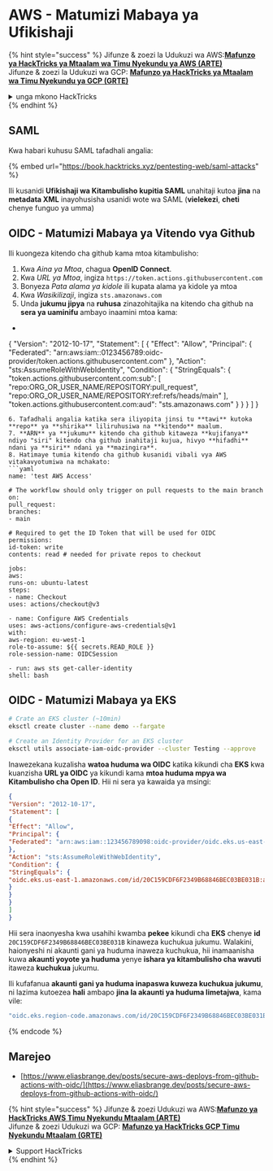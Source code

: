 # AWS - Matumizi Mabaya ya Ufikishaji

{% hint style="success" %}
Jifunze & zoezi la Udukuzi wa AWS:<img src="/.gitbook/assets/image.png" alt="" data-size="line">[**Mafunzo ya HackTricks ya Mtaalam wa Timu Nyekundu ya AWS (ARTE)**](https://training.hacktricks.xyz/courses/arte)<img src="/.gitbook/assets/image.png" alt="" data-size="line">\
Jifunze & zoezi la Udukuzi wa GCP: <img src="/.gitbook/assets/image (2).png" alt="" data-size="line">[**Mafunzo ya HackTricks ya Mtaalam wa Timu Nyekundu ya GCP (GRTE)**<img src="/.gitbook/assets/image (2).png" alt="" data-size="line">](https://training.hacktricks.xyz/courses/grte)

<details>

<summary>unga mkono HackTricks</summary>

* Angalia [**mpango wa michango**](https://github.com/sponsors/carlospolop)!
* **Jiunge na** 💬 [**kikundi cha Discord**](https://discord.gg/hRep4RUj7f) au kikundi cha [**telegram**](https://t.me/peass) au **tufuate** kwenye **Twitter** 🐦 [**@hacktricks\_live**](https://twitter.com/hacktricks\_live)**.**
* **Shiriki mbinu za udukuzi kwa kuwasilisha PRs kwa** [**HackTricks**](https://github.com/carlospolop/hacktricks) na [**HackTricks Cloud**](https://github.com/carlospolop/hacktricks-cloud) repos za github.

</details>
{% endhint %}

## SAML

Kwa habari kuhusu SAML tafadhali angalia:

{% embed url="https://book.hacktricks.xyz/pentesting-web/saml-attacks" %}

Ili kusanidi **Ufikishaji wa Kitambulisho kupitia SAML** unahitaji kutoa **jina** na **metadata XML** inayohusisha usanidi wote wa SAML (**vielekezi**, **cheti** chenye funguo ya umma)

## OIDC - Matumizi Mabaya ya Vitendo vya Github

Ili kuongeza kitendo cha github kama mtoa kitambulisho:

1. Kwa _Aina ya Mtoa_, chagua **OpenID Connect**.
2. Kwa _URL ya Mtoa_, ingiza `https://token.actions.githubusercontent.com`
3. Bonyeza _Pata alama ya kidole_ ili kupata alama ya kidole ya mtoa
4. Kwa _Wasikilizaji_, ingiza `sts.amazonaws.com`
5. Unda **jukumu jipya** na **ruhusa** zinazohitajika na kitendo cha github na **sera ya uaminifu** ambayo inaamini mtoa kama:
* ```json
{
"Version": "2012-10-17",
"Statement": [
{
"Effect": "Allow",
"Principal": {
"Federated": "arn:aws:iam::0123456789:oidc-provider/token.actions.githubusercontent.com"
},
"Action": "sts:AssumeRoleWithWebIdentity",
"Condition": {
"StringEquals": {
"token.actions.githubusercontent.com:sub": [
"repo:ORG_OR_USER_NAME/REPOSITORY:pull_request",
"repo:ORG_OR_USER_NAME/REPOSITORY:ref:refs/heads/main"
],
"token.actions.githubusercontent.com:aud": "sts.amazonaws.com"
}
}
}
]
}
```
6. Tafadhali angalia katika sera iliyopita jinsi tu **tawi** kutoka **repo** ya **shirika** liliruhusiwa na **kitendo** maalum.
7. **ARN** ya **jukumu** kitendo cha github kitaweza **kujifanya** ndiyo "siri" kitendo cha github inahitaji kujua, hivyo **hifadhi** ndani ya **siri** ndani ya **mazingira**.
8. Hatimaye tumia kitendo cha github kusanidi vibali vya AWS vitakavyotumiwa na mchakato:
```yaml
name: 'test AWS Access'

# The workflow should only trigger on pull requests to the main branch
on:
pull_request:
branches:
- main

# Required to get the ID Token that will be used for OIDC
permissions:
id-token: write
contents: read # needed for private repos to checkout

jobs:
aws:
runs-on: ubuntu-latest
steps:
- name: Checkout
uses: actions/checkout@v3

- name: Configure AWS Credentials
uses: aws-actions/configure-aws-credentials@v1
with:
aws-region: eu-west-1
role-to-assume: ${{ secrets.READ_ROLE }}
role-session-name: OIDCSession

- run: aws sts get-caller-identity
shell: bash
```
## OIDC - Matumizi Mabaya ya EKS
```bash
# Crate an EKS cluster (~10min)
eksctl create cluster --name demo --fargate
```

```bash
# Create an Identity Provider for an EKS cluster
eksctl utils associate-iam-oidc-provider --cluster Testing --approve
```
Inawezekana kuzalisha **watoa huduma wa OIDC** katika kikundi cha **EKS** kwa kuanzisha **URL ya OIDC** ya kikundi kama **mtoa huduma mpya wa Kitambulisho cha Open ID**. Hii ni sera ya kawaida ya msingi:
```json
{
"Version": "2012-10-17",
"Statement": [
{
"Effect": "Allow",
"Principal": {
"Federated": "arn:aws:iam::123456789098:oidc-provider/oidc.eks.us-east-1.amazonaws.com/id/20C159CDF6F2349B68846BEC03BE031B"
},
"Action": "sts:AssumeRoleWithWebIdentity",
"Condition": {
"StringEquals": {
"oidc.eks.us-east-1.amazonaws.com/id/20C159CDF6F2349B68846BEC03BE031B:aud": "sts.amazonaws.com"
}
}
}
]
}
```
Hii sera inaonyesha kwa usahihi kwamba **pekee** kikundi cha **EKS** chenye **id** `20C159CDF6F2349B68846BEC03BE031B` kinaweza kuchukua jukumu. Walakini, haionyeshi ni akaunti gani ya huduma inaweza kuchukua, hii inamaanisha kuwa **akaunti yoyote ya huduma** yenye **ishara ya kitambulisho cha wavuti** itaweza **kuchukua** jukumu.

Ili kufafanua **akaunti gani ya huduma inapaswa kuweza kuchukua jukumu**, ni lazima kutoezea **hali** ambapo **jina la akaunti ya huduma limetajwa**, kama vile:&#x20;
```bash
"oidc.eks.region-code.amazonaws.com/id/20C159CDF6F2349B68846BEC03BE031B:sub": "system:serviceaccount:default:my-service-account",
```
{% endcode %}

## Marejeo

* [https://www.eliasbrange.dev/posts/secure-aws-deploys-from-github-actions-with-oidc/](https://www.eliasbrange.dev/posts/secure-aws-deploys-from-github-actions-with-oidc/)

{% hint style="success" %}
Jifunze & zoezi Udukuzi wa AWS:<img src="/.gitbook/assets/image.png" alt="" data-size="line">[**Mafunzo ya HackTricks AWS Timu Nyekundu Mtaalam (ARTE)**](https://training.hacktricks.xyz/courses/arte)<img src="/.gitbook/assets/image.png" alt="" data-size="line">\
Jifunze & zoezi Udukuzi wa GCP: <img src="/.gitbook/assets/image (2).png" alt="" data-size="line">[**Mafunzo ya HackTricks GCP Timu Nyekundu Mtaalam (GRTE)**<img src="/.gitbook/assets/image (2).png" alt="" data-size="line">](https://training.hacktricks.xyz/courses/grte)

<details>

<summary>Support HackTricks</summary>

* Angalia [**mpango wa usajili**](https://github.com/sponsors/carlospolop)!
* **Jiunge na** 💬 [**Kikundi cha Discord**](https://discord.gg/hRep4RUj7f) au kikundi cha [**telegram**](https://t.me/peass) au **tufuate** kwenye **Twitter** 🐦 [**@hacktricks\_live**](https://twitter.com/hacktricks\_live)**.**
* **Shiriki mbinu za udukuzi kwa kuwasilisha PRs kwa** [**HackTricks**](https://github.com/carlospolop/hacktricks) na [**HackTricks Cloud**](https://github.com/carlospolop/hacktricks-cloud) repos za github.

</details>
{% endhint %}
